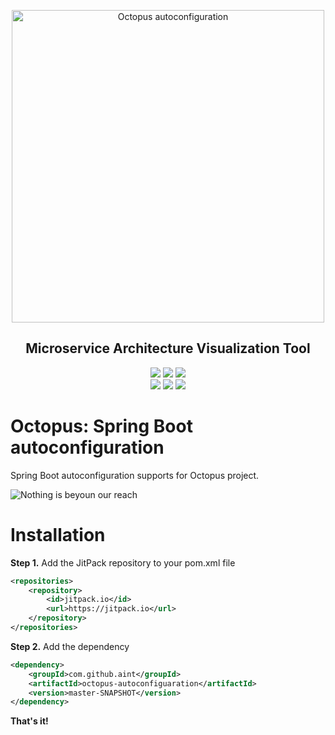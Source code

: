 <p align="center">
	<img src="https://i.imgur.com/FX44gqx.png" alt="Octopus autoconfiguration" width="500">
</p>
<h2 align="center">Microservice Architecture Visualization Tool</h3>

<p align="center">
    <a href="https://jitpack.io/#aint/octopus-autoconfiguration"><img src="https://jitpack.io/v/aint/octopus-autoconfiguration.svg"></a>
    <a href="https://github.com/aint/octopus-autoconfiguration/graphs/commit-activity"><img src="https://img.shields.io/maintenance/yes/2019.svg"></a>
    <a href="https://travis-ci.org/aint/octopus-autoconfiguration"><img src="https://travis-ci.org/aint/octopus-autoconfiguration.svg?branch=master"></a>
	<br>
    <a href="https://github.com/aint"><img src="https://img.shields.io/badge/ask%20me-anything-1abc9c.svg"></a>
    <a href="https://spring.io/projects/spring-boot"><img src="https://img.shields.io/badge/made%20with-Java/Spring-9f425f.svg"></a>
    <a href="https://github.com/aint/octopus-autoconfiguration/blob/master/LICENSE.txt"><img src="https://img.shields.io/github/license/aint/octopus-autoconfiguration.svg"></a>

</p>


# Octopus: Spring Boot autoconfiguration

Spring Boot autoconfiguration supports for Octopus project.

![Nothing is beyoun our reach](https://lindaivespol.files.wordpress.com/2018/06/pol.jpg)

# Installation

**Step 1.** Add the JitPack repository to your pom.xml file 

```xml
<repositories>
    <repository>
        <id>jitpack.io</id>
        <url>https://jitpack.io</url>
    </repository>
</repositories>
```

**Step 2.** Add the dependency

```xml
<dependency>
    <groupId>com.github.aint</groupId>
    <artifactId>octopus-autoconfiguaration</artifactId>
    <version>master-SNAPSHOT</version>
</dependency>
```   

**That's it!**
